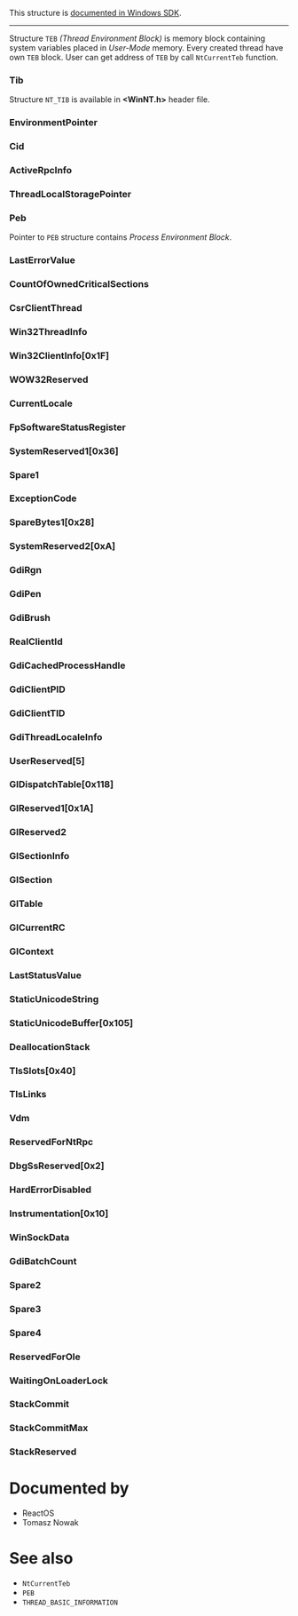 This structure is [documented in Windows SDK](https://learn.microsoft.com/en-us/windows/win32/api/winternl/ns-winternl-teb).

---

Structure `TEB` *(Thread Environment Block)* is memory block containing system variables placed in *User-Mode* memory. Every created thread have own `TEB` block. User can get address of `TEB` by call `NtCurrentTeb` function.

### Tib

Structure `NT_TIB` is available in **\<WinNT.h\>** header file.

### EnvironmentPointer

### Cid

### ActiveRpcInfo

### ThreadLocalStoragePointer

### Peb

Pointer to `PEB` structure contains *Process Environment Block*.

### LastErrorValue

### CountOfOwnedCriticalSections

### CsrClientThread

### Win32ThreadInfo

### Win32ClientInfo[0x1F]

### WOW32Reserved

### CurrentLocale

### FpSoftwareStatusRegister

### SystemReserved1[0x36]

### Spare1

### ExceptionCode

### SpareBytes1[0x28]

### SystemReserved2[0xA]

### GdiRgn

### GdiPen

### GdiBrush

### RealClientId

### GdiCachedProcessHandle

### GdiClientPID

### GdiClientTID

### GdiThreadLocaleInfo

### UserReserved[5]

### GlDispatchTable[0x118]

### GlReserved1[0x1A]

### GlReserved2

### GlSectionInfo

### GlSection

### GlTable

### GlCurrentRC

### GlContext

### LastStatusValue

### StaticUnicodeString

### StaticUnicodeBuffer[0x105]

### DeallocationStack

### TlsSlots[0x40]

### TlsLinks

### Vdm

### ReservedForNtRpc

### DbgSsReserved[0x2]

### HardErrorDisabled

### Instrumentation[0x10]

### WinSockData

### GdiBatchCount

### Spare2

### Spare3

### Spare4

### ReservedForOle

### WaitingOnLoaderLock

### StackCommit

### StackCommitMax

### StackReserved

# Documented by

* ReactOS
* Tomasz Nowak

# See also

* `NtCurrentTeb`
* `PEB`
* `THREAD_BASIC_INFORMATION`
